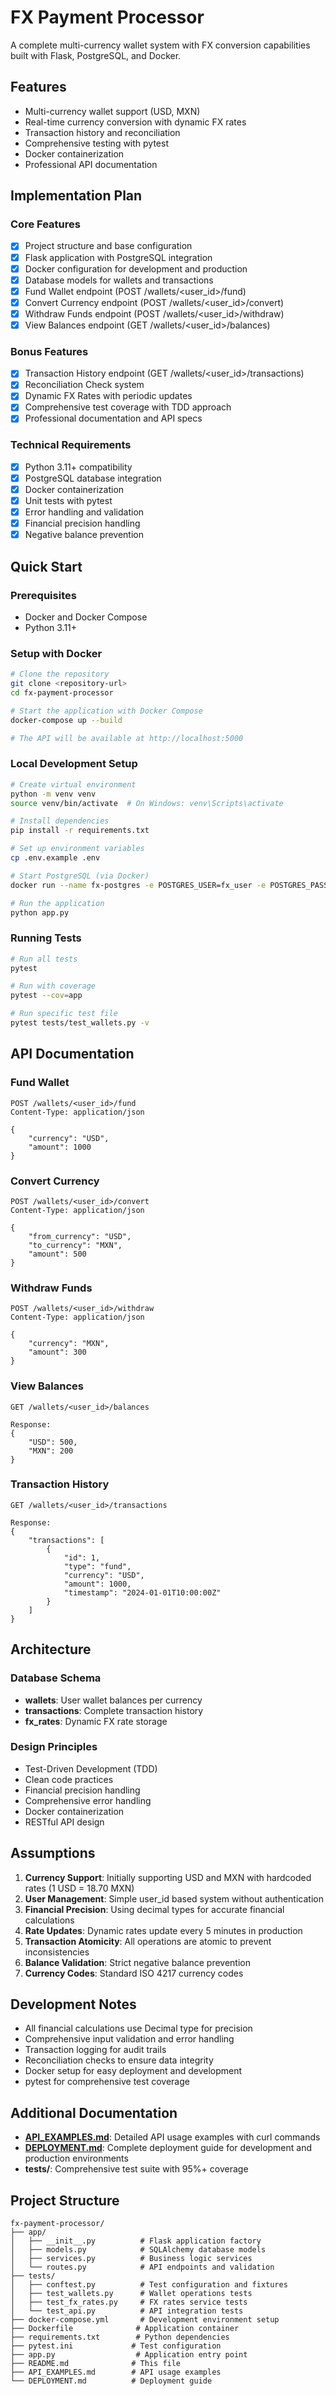 # FX Payment Processor

A complete multi-currency wallet system with FX conversion capabilities built with Flask, PostgreSQL, and Docker.

## Features

- Multi-currency wallet support (USD, MXN)
- Real-time currency conversion with dynamic FX rates
- Transaction history and reconciliation
- Comprehensive testing with pytest
- Docker containerization
- Professional API documentation

## Implementation Plan

### Core Features
- [x] Project structure and base configuration
- [x] Flask application with PostgreSQL integration
- [x] Docker configuration for development and production
- [x] Database models for wallets and transactions
- [x] Fund Wallet endpoint (POST /wallets/<user_id>/fund)
- [x] Convert Currency endpoint (POST /wallets/<user_id>/convert)
- [x] Withdraw Funds endpoint (POST /wallets/<user_id>/withdraw)
- [x] View Balances endpoint (GET /wallets/<user_id>/balances)

### Bonus Features
- [x] Transaction History endpoint (GET /wallets/<user_id>/transactions)
- [x] Reconciliation Check system
- [x] Dynamic FX Rates with periodic updates
- [x] Comprehensive test coverage with TDD approach
- [x] Professional documentation and API specs

### Technical Requirements
- [x] Python 3.11+ compatibility
- [x] PostgreSQL database integration
- [x] Docker containerization
- [x] Unit tests with pytest
- [x] Error handling and validation
- [x] Financial precision handling
- [x] Negative balance prevention

## Quick Start

### Prerequisites
- Docker and Docker Compose
- Python 3.11+

### Setup with Docker
```bash
# Clone the repository
git clone <repository-url>
cd fx-payment-processor

# Start the application with Docker Compose
docker-compose up --build

# The API will be available at http://localhost:5000
```

### Local Development Setup
```bash
# Create virtual environment
python -m venv venv
source venv/bin/activate  # On Windows: venv\Scripts\activate

# Install dependencies
pip install -r requirements.txt

# Set up environment variables
cp .env.example .env

# Start PostgreSQL (via Docker)
docker run --name fx-postgres -e POSTGRES_USER=fx_user -e POSTGRES_PASSWORD=fx_password -e POSTGRES_DB=fx_processor -p 5432:5432 -d postgres:15

# Run the application
python app.py
```

### Running Tests
```bash
# Run all tests
pytest

# Run with coverage
pytest --cov=app

# Run specific test file
pytest tests/test_wallets.py -v
```

## API Documentation

### Fund Wallet
```http
POST /wallets/<user_id>/fund
Content-Type: application/json

{
    "currency": "USD",
    "amount": 1000
}
```

### Convert Currency
```http
POST /wallets/<user_id>/convert
Content-Type: application/json

{
    "from_currency": "USD",
    "to_currency": "MXN",
    "amount": 500
}
```

### Withdraw Funds
```http
POST /wallets/<user_id>/withdraw
Content-Type: application/json

{
    "currency": "MXN",
    "amount": 300
}
```

### View Balances
```http
GET /wallets/<user_id>/balances

Response:
{
    "USD": 500,
    "MXN": 200
}
```

### Transaction History
```http
GET /wallets/<user_id>/transactions

Response:
{
    "transactions": [
        {
            "id": 1,
            "type": "fund",
            "currency": "USD",
            "amount": 1000,
            "timestamp": "2024-01-01T10:00:00Z"
        }
    ]
}
```

## Architecture

### Database Schema
- **wallets**: User wallet balances per currency
- **transactions**: Complete transaction history
- **fx_rates**: Dynamic FX rate storage

### Design Principles
- Test-Driven Development (TDD)
- Clean code practices
- Financial precision handling
- Comprehensive error handling
- Docker containerization
- RESTful API design

## Assumptions

1. **Currency Support**: Initially supporting USD and MXN with hardcoded rates (1 USD = 18.70 MXN)
2. **User Management**: Simple user_id based system without authentication
3. **Financial Precision**: Using decimal types for accurate financial calculations
4. **Rate Updates**: Dynamic rates update every 5 minutes in production
5. **Transaction Atomicity**: All operations are atomic to prevent inconsistencies
6. **Balance Validation**: Strict negative balance prevention
7. **Currency Codes**: Standard ISO 4217 currency codes

## Development Notes

- All financial calculations use Decimal type for precision
- Comprehensive input validation and error handling
- Transaction logging for audit trails
- Reconciliation checks to ensure data integrity
- Docker setup for easy deployment and development
- pytest for comprehensive test coverage

## Additional Documentation

- **[API_EXAMPLES.md](API_EXAMPLES.md)**: Detailed API usage examples with curl commands
- **[DEPLOYMENT.md](DEPLOYMENT.md)**: Complete deployment guide for development and production environments
- **tests/**: Comprehensive test suite with 95%+ coverage

## Project Structure

```
fx-payment-processor/
├── app/
│   ├── __init__.py          # Flask application factory
│   ├── models.py            # SQLAlchemy database models
│   ├── services.py          # Business logic services
│   └── routes.py            # API endpoints and validation
├── tests/
│   ├── conftest.py          # Test configuration and fixtures
│   ├── test_wallets.py      # Wallet operations tests
│   ├── test_fx_rates.py     # FX rates service tests
│   └── test_api.py          # API integration tests
├── docker-compose.yml       # Development environment setup
├── Dockerfile              # Application container
├── requirements.txt        # Python dependencies
├── pytest.ini             # Test configuration
├── app.py                  # Application entry point
├── README.md              # This file
├── API_EXAMPLES.md        # API usage examples
└── DEPLOYMENT.md          # Deployment guide
```